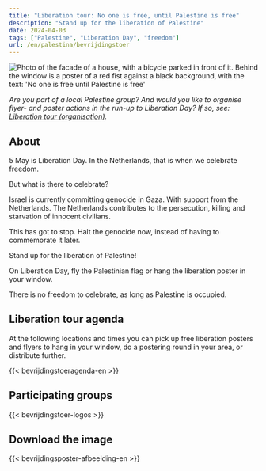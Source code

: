 ```yaml
---
title: "Liberation tour: No one is free, until Palestine is free"
description: "Stand up for the liberation of Palestine"
date: 2024-04-03
tags: ["Palestine", "Liberation Day", "freedom"]
url: /en/palestina/bevrijdingstoer
---
```


![Photo of the facade of a house, with a bicycle parked in front of it. Behind the window is a poster of a red fist against a black background, with the text: 'No one is free until Palestine is free'](/img/niemand-is-vrij_raamposter.jpg)

_Are you part of a local Palestine group? And would you like to organise flyer- and poster actions in the run-up to Liberation Day? If so, see: [Liberation tour (organisation)](/content/bevrijdingstoer/bevrijdingstoer-organisatie.en.md)._

## About

5 May is Liberation Day. In the Netherlands, that is when we celebrate freedom.

But what is there to celebrate?

Israel is currently committing genocide in Gaza. With support from the Netherlands. The Netherlands contributes to the persecution, killing and starvation of innocent civilians.

This has got to stop. Halt the genocide now, instead of having to commemorate it later.

Stand up for the liberation of Palestine!

On Liberation Day, fly the Palestinian flag or hang the liberation poster in your window.

There is no freedom to celebrate, as long as Palestine is occupied.

## Liberation tour agenda

At the following locations and times you can pick up free liberation posters and flyers to hang in your window, do a postering round in your area, or distribute further.

{{< bevrijdingstoeragenda-en >}}

## Participating groups

{{< bevrijdingstoer-logos >}}

## Download the image

{{< bevrijdingsposter-afbeelding-en >}}
